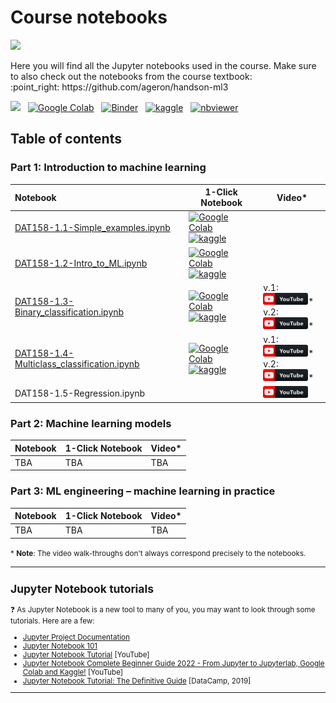 
# Course notebooks
<p><img width=40% src="https://camo.githubusercontent.com/9503e54cf4a17e4096f5d428569b641f29b2372ca2543a15a6893aba107412a4/68747470733a2f2f63646e2e6f7265696c6c797374617469632e636f6d2f656e2f6173736574732f312f6576656e742f3237312f6a75706e79323031375f706f77657265645f62795f6c6f676f2e706e67">
</p>

<p>
Here you will find all the Jupyter notebooks used in the course. Make sure to also check out the notebooks from the course textbook: <br>:point_right: https://github.com/ageron/handson-ml3 
</p>

<p>

[<img src="https://deepnote.com/buttons/launch-in-deepnote-small.svg">](https://deepnote.com/launch?url=https%3A%2F%2Fgithub.com%2FHVL-ML%2FDAT158) &nbsp;  [![Google Colab](https://colab.research.google.com/assets/colab-badge.svg)](https://colab.research.google.com/github/HVL-ML/DAT158/blob/main/) &nbsp; [![Binder](https://mybinder.org/badge_logo.svg)](https://mybinder.org/v2/gh/HVL-ML/DAT158/HEAD) &nbsp; [![kaggle](https://camo.githubusercontent.com/a08ca511178e691ace596a95d334f73cf4ce06e83a5c4a5169b8bb68cac27bef/68747470733a2f2f6b6167676c652e636f6d2f7374617469632f696d616765732f6f70656e2d696e2d6b6167676c652e737667)](https://www.kaggle.com/alexanderlundervold/code) &nbsp; [![nbviewer](https://raw.githubusercontent.com/jupyter/design/master/logos/Badges/nbviewer_badge.svg)](https://nbviewer.org/github/HVL-ML/DAT158/tree/main/notebooks)
</p>

## Table of contents 


### Part 1: Introduction to machine learning

| Notebook    |      1-Click Notebook      |    Video*   |
|:----------|------|-------|
| [DAT158-1.1-Simple_examples.ipynb](https://nbviewer.org/github/HVL-ML/DAT158/blob/main/notebooks/DAT158-1.1-Simple_examples.ipynb) |[![Google Colab](https://colab.research.google.com/assets/colab-badge.svg)](https://colab.research.google.com/github/HVL-ML/DAT158/blob/main/notebooks/DAT158-1.1-Simple_examples.ipynb)<br>[![kaggle](https://camo.githubusercontent.com/a08ca511178e691ace596a95d334f73cf4ce06e83a5c4a5169b8bb68cac27bef/68747470733a2f2f6b6167676c652e636f6d2f7374617469632f696d616765732f6f70656e2d696e2d6b6167676c652e737667)](https://www.kaggle.com/alexanderlundervold/2023-dat158-1-1-simple-examples-ipynb)  | 
| [DAT158-1.2-Intro_to_ML.ipynb](https://nbviewer.org/github/HVL-ML/DAT158/blob/main/notebooks/DAT158-1.2-Intro_to_ML.ipynb) |[![Google Colab](https://colab.research.google.com/assets/colab-badge.svg)](https://colab.research.google.com/github/HVL-ML/DAT158/blob/master/notebooks/DAT158-1.2-extra-Intro_to_ML.ipynb) <br> [![kaggle](https://camo.githubusercontent.com/a08ca511178e691ace596a95d334f73cf4ce06e83a5c4a5169b8bb68cac27bef/68747470733a2f2f6b6167676c652e636f6d2f7374617469632f696d616765732f6f70656e2d696e2d6b6167676c652e737667)](https://www.kaggle.com/alexanderlundervold/2023-dat158-1-2-intro-to-ml-ipynb)  | 
| [DAT158-1.3-Binary_classification.ipynb](https://nbviewer.org/github/HVL-ML/DAT158/blob/main/notebooks/DAT158-1.3-Binary_classification.ipynb) |[![Google Colab](https://colab.research.google.com/assets/colab-badge.svg)](https://colab.research.google.com/github/HVL-ML/DAT158/blob/main/notebooks/DAT158-1.3-Binary_classification.ipynb)<br>[![kaggle](https://camo.githubusercontent.com/a08ca511178e691ace596a95d334f73cf4ce06e83a5c4a5169b8bb68cac27bef/68747470733a2f2f6b6167676c652e636f6d2f7374617469632f696d616765732f6f70656e2d696e2d6b6167676c652e737667)](https://www.kaggle.com/alexanderlundervold/2023-dat158-1-3-binary-classification-ipynb)  |  v.1: &nbsp;[![YouTube](assets/youtube_button.png)](https://youtu.be/FawH8z9qMGw?si=JKUPyM9sHVhB2J9N&t=1124)\*<br> v.2: &nbsp;[![YouTube](assets/youtube_button.png)](https://www.youtube.com/watch?v=rgBShN-KXxo)\* 
| [DAT158-1.4-Multiclass_classification.ipynb](https://nbviewer.org/github/HVL-ML/DAT158/blob/main/notebooks/DAT158-1.4-Multiclass_classification.ipynb) |[![Google Colab](https://colab.research.google.com/assets/colab-badge.svg)](https://colab.research.google.com/github/HVL-ML/DAT158/blob/main/notebooks/DAT158-1.4-Multiclass_classification.ipynb)<br>[![kaggle](https://camo.githubusercontent.com/a08ca511178e691ace596a95d334f73cf4ce06e83a5c4a5169b8bb68cac27bef/68747470733a2f2f6b6167676c652e636f6d2f7374617469632f696d616765732f6f70656e2d696e2d6b6167676c652e737667)](https://www.kaggle.com/alexanderlundervold/2023-dat158-1-4-multiclass-classification-ipynb)  | v.1:&nbsp; [![YouTube](assets/youtube_button.png)](https://youtu.be/FawH8z9qMGw?si=TX4JebX6_RWkzdvX&t=3837)\* <br>v.2: &nbsp;[![YouTube](assets/youtube_button.png)](https://www.youtube.com/watch?v=4H4owf7WvQI)\*
|DAT158-1.5-Regression.ipynb|| [![YouTube](assets/youtube_button.png)](https://youtu.be/FawH8z9qMGw?si=wr_JRoCeRdWVi1lT&t=4363)
  

### Part 2: Machine learning models
| Notebook    |      1-Click Notebook      |    Video*   |
|:----------|------|-------|
| TBA | TBA | TBA

### Part 3: ML engineering &ndash; machine learning in practice
| Notebook    |      1-Click Notebook      |    Video*   |
|:----------|------|-------|
| TBA | TBA | TBA


<small>* **Note**: The video walk-throughs don't always correspond precisely to the notebooks.

---

## Jupyter Notebook tutorials

:question: As Jupyter Notebook is a new tool to many of you, you may want to look through some tutorials. Here are a few: 
* [Jupyter Project Documentation](https://docs.jupyter.org/en/latest/)
* [Jupyter Notebook 101](https://www.kaggle.com/code/jhoward/jupyter-notebook-101)
* [Jupyter Notebook Tutorial](https://www.youtube.com/watch?v=DKiI6NfSIe8) [YouTube]
* [Jupyter Notebook Complete Beginner Guide 2022 - From Jupyter to Jupyterlab, Google Colab and Kaggle!](https://www.youtube.com/watch?v=5pf0_bpNbkw) [YouTube]
* [Jupyter Notebook Tutorial: The Definitive Guide](https://www.datacamp.com/community/tutorials/tutorial-jupyter-notebook) [DataCamp, 2019]

---
